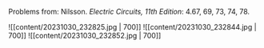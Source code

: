 Problems from: Nilsson. *Electric Circuits, 11th Edition*: 4.67, 69, 73, 74, 78.

![[content/20231030_232825.jpg | 700]]
![[content/20231030_232844.jpg | 700]]
![[content/20231030_232852.jpg | 700]]
